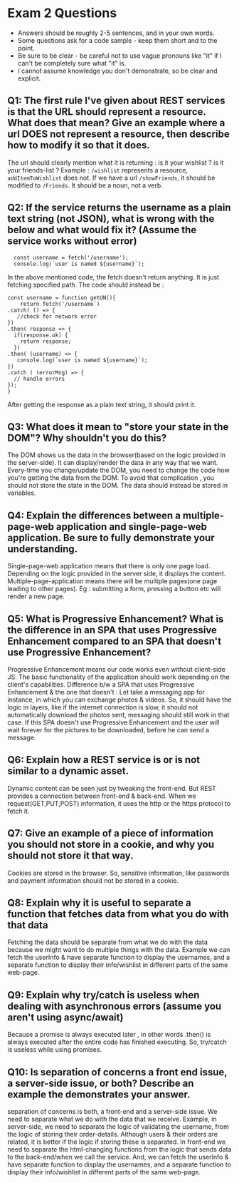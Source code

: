 # Exam 2 Questions

* Answers should be roughly 2-5 sentences, and in your own words.  
* Some questions ask for a code sample - keep them short and to the point.
* Be sure to be clear - be careful not to use vague pronouns like "it" if I can't be completely sure what "it" is.
* I cannot assume knowledge you don't demonstrate, so be clear and explicit.

## Q1: The first rule I've given about REST services is that the URL should represent a resource.  What does that mean?  Give an example where a url DOES not represent a resource, then describe how to modify it so that it does.
The url should clearly mention what it is returning : is it your wishlist ? is it your friends-list ?
Example : `/wishlist` represents a resource, `addItemToWishlist` does not. If we have a url `/showFriends`, it should be modified
 to `/Friends`. It should be a noun, not a verb.

## Q2: If the service returns the username as a plain text string (not JSON), what is wrong with the below and what would fix it? (Assume the service works without error)
```
  const username = fetch('/username');
  console.log(`user is named ${username}`);
```  
In the above mentioned code, the fetch doesn't return anything. It is just fetching specified path.
The code should instead be :
```
const username = function getUN(){
    return fetch('/username`)
.catch( () => {
   //check for network error
})
.then( response => {
  if(response.ok) {
    return response;
  })
.then( (username) => {
   console.log(`user is named ${username}`);
})
.catch ( (errorMsg) => {
  // handle errors
});
}
```
After getting the response as a plain text string, it should print it.

## Q3: What does it mean to "store your state in the DOM"?  Why shouldn't you do this?
The DOM shows us the data in the browser(based on the logic provided in the server-side).
It can display/render the data in any way that we want.
Every-time you change/update the DOM, you need to change the code how you're getting the data from the DOM. To avoid that
 complication , you should not store the state in the DOM. The data should instead be stored in variables.

## Q4: Explain the differences between a multiple-page-web application and single-page-web application.  Be sure to fully demonstrate your understanding.
Single-page-web application means that there is only one page load. Depending on the logic provided in the server side, it
displays the content.
Multiple-page-application means there will be multiple pages(one page leading to other pages). Eg : submitting a form, pressing a
button etc will render a new page.

## Q5: What is Progressive Enhancement?  What is the difference in an SPA that uses Progressive Enhancement compared to an SPA that doesn't use Progressive Enhancement?
Progressive Enhancement means our code works even without client-side JS. The basic functionality of the application should work
depending on the client's capabilities.
Difference b/w a SPA that uses Progressive Enhancement & the one that doesn't :
Let take a messaging app for instance, in which you can exchange photos & videos. So, it should have the logic in layers,
like if the internet connection is slow, it should not automatically download the photos sent, messaging should still work in
that case. If this SPA doesn't use Progressive Enhancement and the user will wait forever for the pictures to be downloaded,
before he can send a message.

## Q6: Explain how a REST service is or is not similar to a dynamic asset.
Dynamic content can be seen just by tweaking the front-end. But REST provides a connection between front-end & back-end.
When we request(GET,PUT,POST) information, it uses the http or the https protocol to fetch it.

## Q7: Give an example of a piece of information you should not store in a cookie, and why you should not store it that way.
Cookies are stored in the browser. So, sensitive information, like passwords and payment information should not be stored in a
cookie.

## Q8: Explain why it is useful to separate a function that fetches data from what you do with that data
Fetching the data should be separate from what we do with the data because we might want to do multiple things with the data.
Example we can fetch the userInfo & have separate function to display the usernames, and a separate function to display
their info/wishlist in different parts of the same web-page.

## Q9: Explain why try/catch is useless when dealing with asynchronous errors (assume you aren't using async/await)
Because a promise is always executed later , in other words .then() is always executed after the entire code has finished
executing. So, try/catch is useless while using promises.

## Q10: Is separation of concerns a front end issue, a server-side issue, or both?  Describe an example the demonstrates your answer.
separation of concerns is both, a front-end and a server-side issue. We need to separate what we do with the data that we receive.
Example, in server-side, we need to separate the logic of validating the username, from the logic of storing their order-details.
Although users & their orders are related, it is better if the logic if storing these is separated. In front-end we need to
separate the html-changing functions  from the logic that sends data to the back-end/when we call the service. And, we can fetch
the userInfo & have separate function to display the usernames, and a separate function to display their info/wishlist in
different parts of the same web-page.
